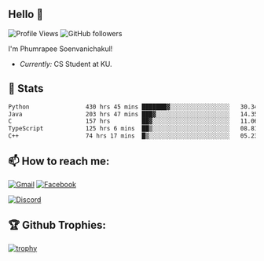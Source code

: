 
<h2>Hello 👋</h2> 

![Profile Views](https://komarev.com/ghpvc/?username=Homiez09&label=Profile%20views&color=0e75b6&style=flat)
![GitHub followers](https://img.shields.io/github/followers/HomieZ09.svg?style=social&label=Follow)


I'm Phumrapee Soenvanichakul!

- <i>Currently:</i> CS Student at KU.

<h2>👀 Stats</h2>

<!--START_SECTION:waka-->

```txt
Python                430 hrs 45 mins ███████▓░░░░░░░░░░░░░░░░░   30.34 %
Java                  203 hrs 47 mins ███▓░░░░░░░░░░░░░░░░░░░░░   14.35 %
C                     157 hrs         ██▓░░░░░░░░░░░░░░░░░░░░░░   11.06 %
TypeScript            125 hrs 6 mins  ██▒░░░░░░░░░░░░░░░░░░░░░░   08.81 %
C++                   74 hrs 17 mins  █▒░░░░░░░░░░░░░░░░░░░░░░░   05.23 %
```

<!--END_SECTION:waka-->

<h2>📫 How to reach me:</h2>

<a href="mailto:phumrapeesoen1@gmail.com">![Gmail](https://img.shields.io/badge/Gmail-D14836?style=for-the-badge&logo=gmail&logoColor=white)</a> 
<a href="https://web.facebook.com/phumrapee.soenvanichakul.3/">![Facebook](https://img.shields.io/badge/Facebook-4267B2?style=for-the-badge&logo=facebook&logoColor=white)</a>

<a href="https://discord.gg/EWnAEUtFVm">![Discord](https://discord.c99.nl/widget/theme-1/297740667784921089.png)</a> 

<h2>🏆 Github Trophies:</h2>

[![trophy](https://github-profile-trophy.vercel.app/?username=Homiez09&theme=discord&row=1)](https://github.com/ryo-ma/github-profile-trophy)
